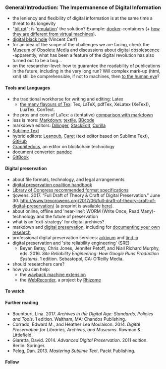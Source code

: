 ### General/Introduction: The Impermanence of Digital Information
* the leniency and flexibility of digital information is at the same time a threat to its longevity
* "[bit rot](https://en.wikipedia.org/wiki/Software_rot)"; is '[emulation](https://doi.org/10.2218/ijdc.v2i2.35)' the solution? Example: [docker](https://www.docker.com/)-containers (+ [how they are different from virtual machines](https://www.docker.com/what-container)).
* [digital black hole](https://www.theguardian.com/technology/2015/feb/16/digital-black-hole-delete-memories-information-lost-google-vint-cerf) (Vincent Cerf)
* for an idea of the scope of the challenges we are facing, check the [Museum of Obsolete Media](http://www.obsoletemedia.org/) and discussions about [digital obsolescence](https://en.wikipedia.org/wiki/Digital_obsolescence) -apparently, what has been a feature of the digital revolution has also turned out to be a bug...
* on the researcher-level: how to guarantee the readability of publications in the future, including in the very long run? Will complex mark-up (html, xml) still be comprehensible, if not to machines, then [to the human eye](https://daringfireball.net/projects/markdown/syntax#philosophy)?
 
#### Tools and Languages
* the traditional workhorse for writing and editing: Latex
  * [the many flavours of Tex](https://www.overleaf.com/blog/500-whats-in-a-name-a-guide-to-the-many-flavours-of-tex#.WnwrBEAHJOc.twitter): Tex, LaTeX, pdfTex, XeLatex (XeTex)), LuaTex, ConText.
* the pros and cons of LaTex: a (tentative) [comparison with markdown](http://jabranham.com/blog/2015/09/rmarkdown-vs-latex/)
* less is more: [Markdown](https://daringfireball.net/projects/markdown/syntax); [textile](https://github.com/textile), [BBcode](https://en.wikipedia.org/wiki/BBCode)
* markdown editors: [Dillinger](http://dillinger.io/), [StackEdit](https://stackedit.io/), [Corilla](https://corilla.com/)
* [Sublime Text](https://www.sublimetext.com/)
* hybrid editors: [Leanpub](https://leanpub.com/), [Caret](https://chrome.google.com/webstore/detail/caret/fljalecfjciodhpcledpamjachpmelml?hl=en) (text editor based on Sublime Text), [GitHub](https://github.com/)
* [Graphitedocs](https://www.graphitedocs.com/), an editor on blockchain technology
* document converter: [pandoc](http://pandoc.org/)
* [GitBook](https://www.gitbook.com/)

#### Digital preservation
* about file formats, technology, and legal arrangements
 * [digital preservation coalition handbook](http://www.dpconline.org/handbook/technical-solutions-and-tools/file-formats-and-standards)
 * [Library of Congress recommended format specifications](https://www.loc.gov/preservation/resources/rfs/index.html)
 * tjowens. 2017. “Full Draft of Theory & Craft of Digital Preservation.” June 30. http://www.trevorowens.org/2017/06/full-draft-of-theory-craft-of-digital-preservation/ (a preprint is available [here](https://osf.io/preprints/lissa/5cpjt)).
 * about online, offline and 'near-line': WORM (Write Once, Read Many)-technology and the future of preservation
 * what is an 'exit-strategy' for digital archives?
* markdown and [digital preservation](https://publish.illinois.edu/commonsknowledge/2016/12/01/digital-preservation-and-the-power-of-markdown/), including for [documenting your own research](http://programminghistorian.org/lessons/preserving-your-research-data)
* professional digital preservation services: [arkivum](http://arkivum.com/) and [tind.io](https://tind.io/)
* digital preservation and 'site reliability engineering' (SRE)
  * Beyer, Betsy, Chris Jones, Jennifer Petoff, and Niall Richard Murphy, eds. 2016. *Site Reliability Engineering: How Google Runs Production Systems*. 1 edition. Sebastopol, CA: O’Reilly Media.
* should researchers care?
* how you can help:
  * the [wayback machine extension](https://chrome.google.com/webstore/detail/wayback-machine/fpnmgdkabkmnadcjpehmlllkndpkmiak)
  * the [WebRecorder](https://webrecorder.io/), a project by [Rhizome](https://rhizome.org/)

#### To watch

#### Further reading
* Bountouri, Lina. 2017. *Archives in the Digital Age: Standards, Policies and Tools*. 1 edition. Waltham, MA: Chandos Publishing.
* Corrado, Edward M., and Heather Lea Moulaison. 2014. *Digital Preservation for Libraries, Archives, and Museums*. Rowman & Littlefield.
* Giaretta, David. 2014. *Advanced Digital Preservation*. 2011 edition. Berlin: Springer.
* Peleg, Dan. 2013. *Mastering Sublime Text*. Packt Publishing.

#### Follow
